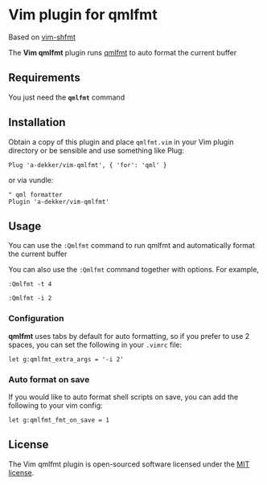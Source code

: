 # Vim plugin for qmlfmt

Based on [vim-shfmt](https://github.com/z0mbix/vim-shfmt)

The **Vim qmlfmt** plugin runs [qmlfmt](https://github.com/jesperhh/qmlfmt) to auto format the current buffer

## Requirements

You just need the **`qmlfmt`** command

## Installation

Obtain a copy of this plugin and place `qmlfmt.vim` in your Vim plugin directory or be sensible and use something like Plug:

```
Plug 'a-dekker/vim-qmlfmt', { 'for': 'qml' }
```

or via vundle:
```
" qml formatter
Plugin 'a-dekker/vim-qmlfmt'
```

## Usage

You can use the `:Qmlfmt` command to run qmlfmt and automatically format the current buffer

You can also use the `:Qmlfmt` command together with options. For example,

```
:Qmlfmt -t 4
```

```
:Qmlfmt -i 2
```

### Configuration

**qmlfmt** uses tabs by default for auto formatting, so if you prefer to use 2 spaces, you can set the following in your `.vimrc` file:

```viml
let g:qmlfmt_extra_args = '-i 2'
```

### Auto format on save

If you would like to auto format shell scripts on save, you can add the following to your vim config:

```viml
let g:qmlfmt_fmt_on_save = 1
```

## License

The Vim qmlfmt plugin is open-sourced software licensed under the [MIT license](http://opensource.org/licenses/MIT).
